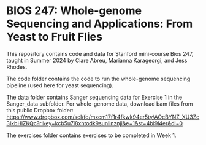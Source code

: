 # BIOS 247: Whole-genome Sequencing and Applications: From Yeast to Fruit Flies

This repository contains code and data for Stanford mini-course Bios 247, taught in Summer 2024 by Clare Abreu, Marianna Karageorgi, and Jess Rhodes.

The code folder contains the code to run the whole-genome sequencing pipeline (used here for yeast sequencing).

The data folder contains Sanger sequencing data for Exercise 1 in the Sanger_data subfolder. For whole-genome data, download bam files from this public Dropbox folder: https://www.dropbox.com/scl/fo/mxcm17f1r4fkwk94er5ty/AOcBYNZ_XU3Zc3IkbHlZKQc?rlkey=kcb5u7i8xhtodk9sunlinznji&e=1&st=4bi9l4er&dl=0

The exercises folder contains exercises to be completed in Week 1.
